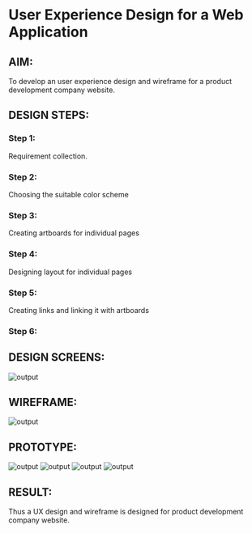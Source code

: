 # User Experience Design for a Web Application
## AIM:
To develop an user experience design and wireframe for a product development company website.

## DESIGN STEPS:
### Step 1: 
Requirement collection.
### Step 2:
Choosing the suitable color scheme
### Step 3:
Creating artboards for individual pages
### Step 4:
Designing layout for individual pages
### Step 5:
Creating links and linking it with artboards
### Step 6:

## DESIGN SCREENS:
![output](./static/img/design.jpg)


## WIREFRAME:
![output](./static/img/frame.jpg)



## PROTOTYPE:
![output](./static/img/home.jpg)
![output](./static/img/crew.jpg)
![output](./static/img/product.jpg)
![output](./static/img/contact.jpg)


## RESULT:
Thus a UX design and wireframe is designed for product development company website.